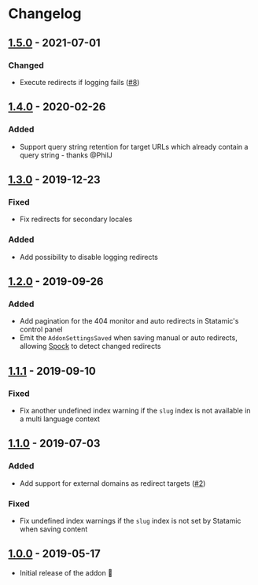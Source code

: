# Changelog

## [1.5.0] - 2021-07-01

### Changed

* Execute redirects if logging fails ([#8](https://github.com/gridonic/statamic-redirects/issues/8)) 

## [1.4.0] - 2020-02-26

### Added

* Support query string retention for target URLs which already contain a query string - thanks @PhilJ

## [1.3.0] - 2019-12-23

### Fixed

* Fix redirects for secondary locales

### Added

* Add possibility to disable logging redirects

## [1.2.0] - 2019-09-26

### Added

* Add pagination for the 404 monitor and auto redirects in Statamic's control panel
* Emit the `AddonSettingsSaved` when saving manual or auto redirects, allowing [Spock](https://statamic.com/marketplace/addons/spock) to detect changed redirects  

## [1.1.1] - 2019-09-10

### Fixed

* Fix another undefined index warning if the `slug` index is not available in a multi language context

## [1.1.0] - 2019-07-03

### Added

* Add support for external domains as redirect targets ([#2](https://github.com/gridonic/statamic-redirects/issues/2))

### Fixed

* Fix undefined index warnings if the `slug` index is not set by Statamic when saving content

## [1.0.0] - 2019-05-17

* Initial release of the addon 🐣

[Unreleased]: https://github.com/gridonic/statamic-redirects/compare/v1.4.0...HEAD
[1.0.0]: https://github.com/gridonic/statamic-redirects/releases/tag/v1.0.0
[1.1.0]: https://github.com/gridonic/statamic-redirects/releases/tag/v1.1.0
[1.1.1]: https://github.com/gridonic/statamic-redirects/releases/tag/v1.1.1
[1.2.0]: https://github.com/gridonic/statamic-redirects/releases/tag/v1.2.0
[1.3.0]: https://github.com/gridonic/statamic-redirects/releases/tag/v1.3.0
[1.4.0]: https://github.com/gridonic/statamic-redirects/releases/tag/v1.4.0
[1.5.0]: https://github.com/gridonic/statamic-redirects/releases/tag/v1.5.0
